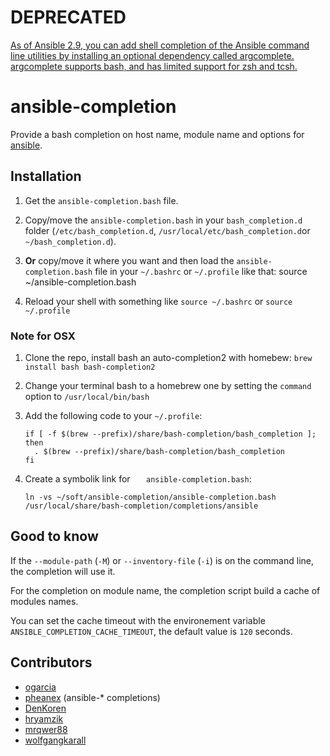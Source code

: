 # DEPRECATED 
[As of Ansible 2.9, you can add shell completion of the Ansible command line utilities by installing an optional dependency called argcomplete. argcomplete supports bash, and has limited support for zsh and tcsh.](https://docs.ansible.com/ansible/devel/installation_guide/intro_installation.html#shell-completion)

# ansible-completion


Provide a bash completion on host name, module name and options for [ansible](https://github.com/ansible/ansible "ansible git repository").

## Installation

 1. Get the `ansible-completion.bash` file.

 2. Copy/move the `ansible-completion.bash` in your `bash_completion.d`
    folder (`/etc/bash_completion.d`, `/usr/local/etc/bash_completion.d`or `~/bash_completion.d`).

 3. **Or** copy/move it where you want and then load the `ansible-completion.bash` file in your `~/.bashrc` or `~/.profile` like that: 
 		source ~/ansible-completion.bash

 4. Reload your shell with something like `source ~/.bashrc` or `source ~/.profile`

### Note for OSX

1. Clone the repo, install bash an auto-completion2 with homebew: ```brew install bash bash-completion2```
2. Change your terminal bash to a homebrew one by setting the ```command``` option to ```/usr/local/bin/bash```
3. Add the following code to your ```~/.profile```:

    ```
    if [ -f $(brew --prefix)/share/bash-completion/bash_completion ]; then
      . $(brew --prefix)/share/bash-completion/bash_completion
    fi
    ```
2. Create a symbolik link for ```	ansible-completion.bash```:

    ```
    ln -vs ~/soft/ansible-completion/ansible-completion.bash /usr/local/share/bash-completion/completions/ansible
    ```

## Good to know

If the `--module-path` (`-M`) or `--inventory-file` (`-i`) is on the command line, the completion will use it.

For the completion on module name, the completion script build a cache of modules names.

You can set the cache timeout with the environement variable `ANSIBLE_COMPLETION_CACHE_TIMEOUT`, the default value is `120` seconds.

## Contributors

- [ogarcia](https://github.com/ogarcia)
- [pheanex](https://github.com/pheanex) (ansible-* completions) 
- [DenKoren](https://github.com/DenKoren)
- [hryamzik](https://github.com/hryamzik) 
- [mrqwer88](https://github.com/mrqwer88)
- [wolfgangkarall](https://github.com/wolfgangkarall)

